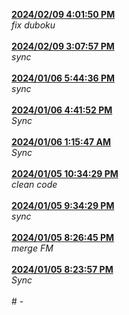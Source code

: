 <strong><ins>
2024/02/09 4:01:50 PM
</strong></ins><br><em>
fix duboku
</em><br><br>
<strong><ins> 2024/02/09 3:07:57 PM </strong></ins><br><em> sync </em><br><br> <strong><ins> 2024/01/06 5:44:36 PM </strong></ins><br><em> sync </em><br><br> <strong><ins> 2024/01/06 4:41:52 PM </strong></ins><br><em> Sync </em><br><br> <strong><ins> 2024/01/06 1:15:47 AM </strong></ins><br><em> Sync </em><br><br> <strong><ins> 2024/01/05 10:34:29 PM </strong></ins><br><em> clean code </em><br><br> <strong><ins> 2024/01/05 9:34:29 PM </strong></ins><br><em> sync </em><br><br> <strong><ins> 2024/01/05 8:26:45 PM </strong></ins><br><em> merge FM </em><br><br> <strong><ins> 2024/01/05 8:23:57 PM </strong></ins><br><em> Sync </em><br><br> # -
